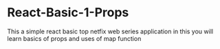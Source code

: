 # React-Basic-1-Props
 This a simple react basic top netfix web series application in this you will learn basics of props and uses of map function 
